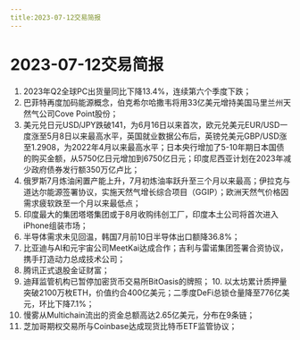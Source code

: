 ```yaml
---
title:2023-07-12交易简报
---
```

# 2023-07-12交易简报
1. 2023年Q2全球PC出货量同比下降13.4%，连续第六个季度下跌；
2. 巴菲特再度加码能源概念，伯克希尔哈撒韦将用33亿美元增持美国马里兰州天然气公司Cove Point股份；
3. 美元兑日元USD/JPY跌破141，为6月16日以来首次，欧元兑美元EUR/USD一度涨至5月8日以来最高水平，英国就业数据公布后，英镑兑美元GBP/USD涨至1.2908，为2022年4月以来最高水平；日本央行增加了5-10年期日本国债的购买金额，从5750亿日元增加到6750亿日元；印度尼西亚计划在2023年减少政府债券发行额350万亿卢比；
4. 俄罗斯7月炼油闲置产能上升，7月初炼油率跃升至三个月以来最高；伊拉克与道达尔能源签署协议，实施天然气增长综合项目（GGIP）；欧洲天然气价格因需求疲软跌至一个月以来最低点；
5. 印度最大的集团塔塔集团或于8月收购纬创工厂，印度本土公司将首次进入iPhone组装市场；
6. 半导体需求未见回温，韩国7月前10日半导体出口额降36.8%；
7. 比亚迪与AI和元宇宙公司MeetKai达成合作；吉利与雷诺集团签署合资协议，携手打造动力总成技术公司；
8. 腾讯正式退股金证财富；
9. 迪拜监管机构已暂停加密货币交易所BitOasis的牌照；
10. 以太坊累计质押量突破2100万枚ETH，价值约合400亿美元；二季度DeFi总锁仓量降至776亿美元，环比下降7.1%；
11. 慢雾从Multichain流出的资金总额高达2.65亿美元，分布在9条链；
12. 芝加哥期权交易所与Coinbase达成现货比特币ETF监管协议；